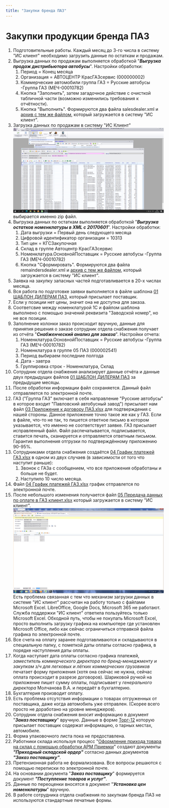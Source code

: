 ```yaml
---
title: "Закупки бренда ПАЗ"
---
```


# Закупки продукции бренда ПАЗ

1. Подготовительные работы. Каждый месяц до 3-го числа в систему "ИС клиент" необходимо загрузить данные по остаткам и продажам.
2. Выгрузка данных по продажам выполняется обработкой "***Выгрузка продаж дистрибьютора автобусы***". Настройки обработки:
	1. Период = Конец месяца
	2. Организация = АВТОЦЕНТР КрасГАЗсервис (000000002)
	3. Коммерческие автомобили группа ГАЗ = Русские автобусы -Группа ГАЗ (МЕЧ-00010782)
	4. Кнопка "Заполнить", затем загадочное действие с очисткой табличной части (возможно изменились требования к отчётности). 
	5. Кнопка "Выполнить". Формируются два файла salesdealer.xml и [архив с тем же файлом](_attach/salesdealer.zip), который загружается в систему "ИС клиент".
3. Загрузка данных по продажам в систему "ИС Клиент" ![](_attach/ИС-клиент-продажи.png) выбирается именно zip файл.
4. Выгрузка данных по остаткам выполняется обработкой "***Выгрузка остатков номенклатуры в XML с 20170601***". Настройки обработки:
	1. Дата выгрузки = Первый день следующего месяца
	2. Цифровой идентификатор организации = 10313
	3. Тип цен = КГСЗакупочная
	4. Склад в группе Автоцентр КрасГАЗсервис
	5. Номенклатура.ОсновнойПоставщик = Русские автобусы -Группа ГАЗ (МЕЧ-00010782)
	6. Кнопка "Сформировать". Формируются два файла remaindersdealer.xml и [архив с тем же файлом](_attach/remaindersdealer.zip), который загружается в систему "ИС клиент".
5. Заявка на закупку запасных частей подготавливается в 20-х числах месяца. 
6. Вся работа по подготовке заявки выполняется в файле шаблона [01 ШАБЛОН ДИЛЕРАМ ПАЗ](_attach/01_ШАБЛОН_ДИЛЕРАМ_ПАЗ.xlsx), который присылает поставщик.
7. Если у позиции нет цены, значит она не доступна для заказа.
8. Соответсвие между номенклатурой 1С и файлом шаблона выполнено с помощью значений реквизита "Заводской номер", но не все позиции.
9. Заполнение колонки заказ происходит вручную, данные для принятия решения о заказе сотрудник отдела снабжения получает из отчёта "***Снабженческий анализ для заказа***". Настройки отчета: 
	1. Номенклатура.ОсновнойПоставщик = Русские автобусы -Группа ГАЗ (МЕЧ-00010782)
	2. Номенклатура в группе 05 ПАЗ (000002541)
	3. Период выбираем последние полгода
	4. Дата - завтра
	5. Группировка строк - Номенклатура, Склад
10. Сотрудник отдела снабжения анализирует данные отчёта и данные двух предыдущих файлов [01 ШАБЛОН ДИЛЕРАМ ПАЗ](_attach/01_ШАБЛОН_ДИЛЕРАМ_ПАЗ.xlsx) за предыдущие месяцы.
11. После обработки информации файл сохраняется. Данный файл отправляется по электронной почте. 
12. ГАЗ ("Группа ГАЗ" включает в себя направление "Русские автобусы" в которое входит "Павловский автобусный завод") присылает нам файл [03 Приложение к договору ПАЗ.xlsx](_attach/03_Приложение_к_договору_ГАЗ.xlsx) для подтверждения с нашей стороны. Данное приложение точно такое же как у ГАЗ. Если в файле, что-то не так, то пишется ответное письмо в котором указывается, что именно не соответствует заявке. ГАЗ присылает исправленный файл. Файл распечатывается, подписывается, ставится печать, сканируется и отправляется ответным письмом. Гарантия выполнения отгрузки по подтверждённому приложению 90-95%.
13. Сотрудниками отдела снабжения создаётся [04 График платежей ГАЗ.xlsx](_attach/04_График_платежей_ГАЗ.xlsx) в одном из двух случаев (в зависимости от того что наступит раньше):   
	1. Звонок с ГАЗа с сообщением, что все приложения обработаны и больше не будет.   
	2. Наступило 10 число месяца.
14. Файл [04 График платежей ГАЗ.xlsx](_attach/04_График_платежей_ГАЗ.xlsx) график отправлется по электронной почте.
15. После небольшого изменения получается файл [05 Передача данных по оплате в ГАЗ клиент.xlsx](_attach/05_Передача_данных_по_оплате_в_ГАЗ_клиент.xlsx) который загружается в систему "ИС клиент". ![](_attach/06_Загрузка_графика_платежей_в_ИС_Клиент.png) Есть проблема связанная с тем что механизм загрузки данных в системе "ИС клиент" рассчитан на работу только с файлами Microsoft Excel. LibreOffice, Google Docs, Microsoft 365 не работают. Служба поддержки "ИС клиент" ответила пользуйтесь только Microsoft Excel. Обходной путь, чтобы не покупать Microsoft Excel, просто выполнить загрузку графика на компьютере где установлен Microsoft Office, либо как сейчас ограничиться отправкой файла графика по электронной почте.
16. Все счета на оплату заранее подготавливаются и складываются в специальную папку, с пометкой даты оплаты согласно графика, в порядке наступления даты оплаты.
17. Когда наступает дата оплаты согласно графика платежей, *заместитель коммерческого директора по бренд-менеджменту и закупкам з/ч для легковых и лёгких коммерческих грузовиков* печатает форму приложения (хотя она сейчас не нужна, сейчас оплата происходит в разрезе договоров). Шариковой ручкой на приложение пишет сумму оплаты, подписывает у *генерального директора* Молчанова В.А. и передаёт в бухгалтерию.
18. Бухгалтерия производит оплату.
19. Есть проблема отсутствия информации о товарах отгруженных от поставщика, даже когда автомобиль уже отправлен. (Скорее всего просто не доработано на уровне менеджеров).
20. Сотрудник отдела снабжения вносит информацию в документ "***Заказ поставщику***" вручную. Данные в форме  [Торг-12](_attach/Торг-12_СТТ_продукция_ПАЗ.pdf) которую присылает поставщик содержат информацию, о тарных местах, автомобиле.
21. Форма упаковочного листа пока не предоставлена.
22. Работники склада используя процесс "[Оформление прихода товара на склад с помощью обработки АРМ Приемки](Оформление%20прихода%20товара%20на%20склад%20с%20помощью%20обработки%20АРМ%20Приемки.md)" создают документы ***"Приходный складской ордер"*** согласно данных документов ***"Заказ поставщику"***.
23. Претензионная работа не формализована. Все вопросы решаются с помощью переписки по электронной почте. 
24. На основании документа "***Заказ поставщику***" формируется документ ***"Поступление товаров и услуг"***.
25. Данные по переоценки вносятся в документ "***Установка цен номенклатуры***" вручную. 
26. В работе сотрудника отдела снабжения по закупкам бренда ПАЗ не используются стандартные печатные формы.